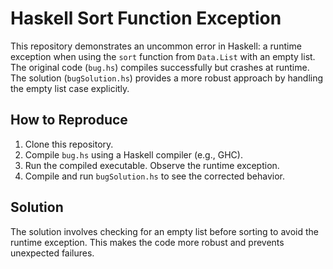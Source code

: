 # Haskell Sort Function Exception
This repository demonstrates an uncommon error in Haskell: a runtime exception when using the `sort` function from `Data.List` with an empty list.  The original code (`bug.hs`) compiles successfully but crashes at runtime. The solution (`bugSolution.hs`) provides a more robust approach by handling the empty list case explicitly.

## How to Reproduce
1. Clone this repository.
2. Compile `bug.hs` using a Haskell compiler (e.g., GHC). 
3. Run the compiled executable.  Observe the runtime exception.
4. Compile and run `bugSolution.hs` to see the corrected behavior.

## Solution
The solution involves checking for an empty list before sorting to avoid the runtime exception.  This makes the code more robust and prevents unexpected failures.